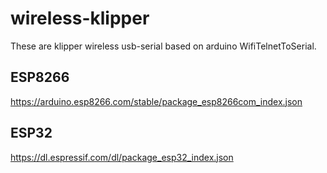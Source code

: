 # wireless-klipper
These are klipper wireless usb-serial based on arduino WifiTelnetToSerial.

## ESP8266
https://arduino.esp8266.com/stable/package_esp8266com_index.json

## ESP32
https://dl.espressif.com/dl/package_esp32_index.json
